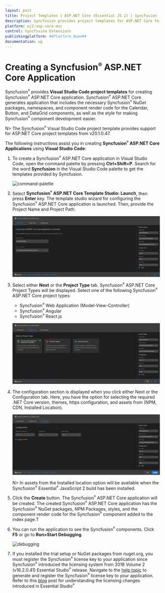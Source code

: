 ```yaml
---
layout: post
title: Project Templates | ASP.NET Core (Essential JS 2) | Syncfusion
description: Syncfusion provides project templates for ASP.NET Core to create the Syncfusion ASP.NET Core application using EJ2 Core components from Visual Studio Code.
platform: ej2-asp-core-mvc
control: Syncfusion Extensions
publishingplatform: ##Platform_Name##
documentation: ug
---
```


# Creating a Syncfusion<sup style="font-size:70%">&reg;</sup> ASP.NET Core Application

Syncfusion<sup style="font-size:70%">&reg;</sup> provides **Visual Studio Code project templates** for creating Syncfusion<sup style="font-size:70%">&reg;</sup> ASP.NET Core application. Syncfusion<sup style="font-size:70%">&reg;</sup> ASP.NET Core generates application that includes the necessary Syncfusion<sup style="font-size:70%">&reg;</sup> NuGet packages, namespaces, and component render code for the Calendar, Button, and DataGrid components, as well as the style for making Syncfusion<sup style="font-size:70%">&reg;</sup> component development easier.

N> The Syncfusion<sup style="font-size:70%">&reg;</sup> Visual Studio Code project template provides support for ASP.NET Core project templates from v20.1.0.47.

The following instructions assist you in creating **Syncfusion<sup style="font-size:70%">&reg;</sup> ASP.NET Core Applications** using **Visual Studio Code**:

1. To create a Syncfusion<sup style="font-size:70%">&reg;</sup> ASP.NET Core application in Visual Studio Code, open the command palette by pressing **Ctrl+Shift+P**. Search for the word **Syncfusion** in the Visual Studio Code palette to get the templates provided by Syncfusion.

     ![command-palette](images/command-palette.png)

2. Select **Syncfusion<sup style="font-size:70%">&reg;</sup> ASP.NET Core Template Studio: Launch**, then press **Enter** key. The template studio wizard for configuring the Syncfusion<sup style="font-size:70%">&reg;</sup> ASP.NET Core application is launched. Then, provide the Project Name and Project Path.
 
     ![core-wizard](images/launch-window.png)

3. Select either **Next** or the **Project Type** tab. Syncfusion<sup style="font-size:70%">&reg;</sup> ASP.NET Core Project Types will be displayed. Select one of the following Syncfusion<sup style="font-size:70%">&reg;</sup> ASP.NET Core project types:

    * Syncfusion<sup style="font-size:70%">&reg;</sup> Web Application (Model-View-Controller)
    * Syncfusion<sup style="font-size:70%">&reg;</sup> Angular
    * Syncfusion<sup style="font-size:70%">&reg;</sup> React.js

    ![project-type](images/project-type.png)

4. The configuration section is displayed when you click either Next or the Configuration tab. Here, you have the option for selecting the required .NET Core version, themes, https configuration, and assets from (NPM, CDN, Installed Location).

    ![project-configuration](images/project-configuration.png)

    N> In assets from the Installed location option will be available when the Syncfusion<sup style="font-size:70%">&reg;</sup> Essential<sup style="font-size:70%">&reg;</sup> JavaScript 2 build has been installed.

5. Click the **Create** button. The Syncfusion<sup style="font-size:70%">&reg;</sup> ASP.NET Core application will be created. The created Syncfusion<sup style="font-size:70%">&reg;</sup> ASP.NET Core application has the Syncfusion<sup style="font-size:70%">&reg;</sup> NuGet packages, NPM Packages, styles, and the component render code for the Syncfusion<sup style="font-size:70%">&reg;</sup> component added to the index page.T

6. You can run the application to see the Syncfusion<sup style="font-size:70%">&reg;</sup> components. Click **F5** or go to **Run>Start Debugging**.

    ![debugging](images/debugging.png)

7. If you installed the trial setup or NuGet packages from nuget.org, you must register the Syncfusion<sup style="font-size:70%">&reg;</sup> license key to your application since Syncfusion<sup style="font-size:70%">&reg;</sup> introduced the licensing system from 2018 Volume 2 (v16.2.0.41) Essential Studio<sup style="font-size:70%">&reg;</sup> release. Navigate to the [help topic](https://help.syncfusion.com/common/essential-studio/licensing/license-key#how-to-generate-syncfusion-license-key) to generate and register the Syncfusion<sup style="font-size:70%">&reg;</sup> license key to your application. Refer to this [blog](https://blog.syncfusion.com/post/Whats-New-in-2018-Volume-2-Licensing-Changes-in-the-1620x-Version-of-Essential-Studio.aspx?_ga=2.11237684.1233358434.1587355730-230058891.1567654773) post for understanding the licensing changes introduced in Essential Studio<sup style="font-size:70%">&reg;</sup> 
